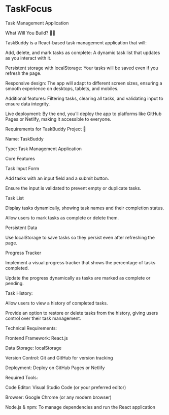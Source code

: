 # TaskFocus
Task Management Application

What Will You Build? 🧑‍💻

TaskBuddy is a React-based task management application that will:

Add, delete, and mark tasks as complete: A dynamic task list that updates as you interact with it.

Persistent storage with localStorage: Your tasks will be saved even if you refresh the page.

Responsive design: The app will adapt to different screen sizes, ensuring a smooth experience on desktops, tablets, and mobiles.

Additional features: Filtering tasks, clearing all tasks, and validating input to ensure data integrity.

Live deployment: By the end, you’ll deploy the app to platforms like GitHub Pages or Netlify, making it accessible to everyone.


Requirements for TaskBuddy Project 📝

Name: TaskBuddy


Type: Task Management Application


Core Features

Task Input Form

Add tasks with an input field and a submit button.

Ensure the input is validated to prevent empty or duplicate tasks.

Task List

Display tasks dynamically, showing task names and their completion status.

Allow users to mark tasks as complete or delete them.

Persistent Data

Use localStorage to save tasks so they persist even after refreshing the page.

Progress Tracker

Implement a visual progress tracker that shows the percentage of tasks completed.

Update the progress dynamically as tasks are marked as complete or pending.


Task History:

Allow users to view a history of completed tasks.

Provide an option to restore or delete tasks from the history, giving users control over their task management.


Technical Requirements:

Frontend Framework: React.js

Data Storage: localStorage

Version Control: Git and GitHub for version tracking

Deployment: Deploy on GitHub Pages or Netlify


Required Tools:

Code Editor: Visual Studio Code (or your preferred editor)

Browser: Google Chrome (or any modern browser)

Node.js & npm: To manage dependencies and run the React application


